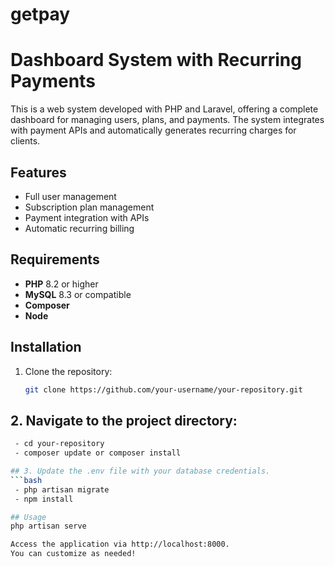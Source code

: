 # getpay
# Dashboard System with Recurring Payments

This is a web system developed with PHP and Laravel, offering a complete dashboard for managing users, plans, and payments. The system integrates with payment APIs and automatically generates recurring charges for clients.

## Features

- Full user management
- Subscription plan management
- Payment integration with APIs
- Automatic recurring billing

## Requirements

- **PHP** 8.2 or higher
- **MySQL** 8.3 or compatible
- **Composer**
- **Node**

## Installation

1. Clone the repository:
   ```bash
   git clone https://github.com/your-username/your-repository.git

## 2. Navigate to the project directory:
```bash
 - cd your-repository
 - composer update or composer install

## 3. Update the .env file with your database credentials.
```bash
 - php artisan migrate
 - npm install

## Usage
php artisan serve

Access the application via http://localhost:8000.
You can customize as needed!
